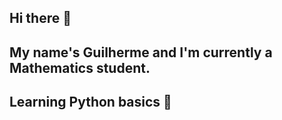 ## Hi there 👋
  ## My name's Guilherme and I'm currently a Mathematics student.
   ## Learning Python basics 😬
